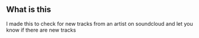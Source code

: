 ## What is this
I made this to check for new tracks from an artist on soundcloud and let you know if there are new tracks
